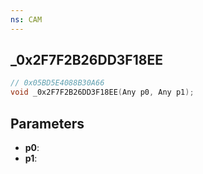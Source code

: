 ```yaml
---
ns: CAM
---
```

## _0x2F7F2B26DD3F18EE

```c
// 0x05BD5E4088B30A66
void _0x2F7F2B26DD3F18EE(Any p0, Any p1);
```

## Parameters
* **p0**:
* **p1**:
